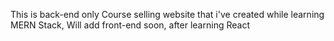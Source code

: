 This is back-end only Course selling website that i've created while learning MERN Stack, Will add front-end soon, after learning React
